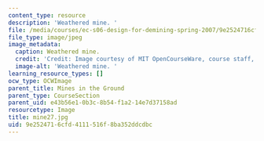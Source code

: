 ```yaml
---
content_type: resource
description: 'Weathered mine. '
file: /media/courses/ec-s06-design-for-demining-spring-2007/9e2524716cfd4111516f8ba352ddcdbc_mine27.jpg
file_type: image/jpeg
image_metadata:
  caption: Weathered mine.
  credit: 'Credit: Image courtesy of MIT OpenCourseWare, course staff, and students.'
  image-alt: 'Weathered mine. '
learning_resource_types: []
ocw_type: OCWImage
parent_title: Mines in the Ground
parent_type: CourseSection
parent_uid: e43b56e1-0b3c-8b54-f1a2-14e7d37158ad
resourcetype: Image
title: mine27.jpg
uid: 9e252471-6cfd-4111-516f-8ba352ddcdbc
---
```

